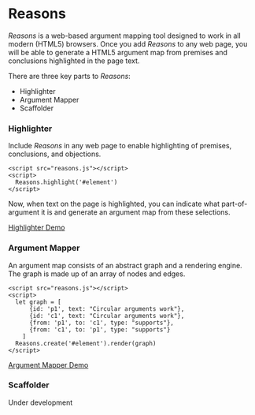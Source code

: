 # Reasons

*Reasons* is a web-based argument mapping tool designed to work in all modern (HTML5) browsers.  Once you add *Reasons* to any web page, you will be able to generate a HTML5 argument map from premises and conclusions highlighted in the page text.

There are three key parts to *Reasons*:

  - Highlighter
  - Argument Mapper
  - Scaffolder 


### Highlighter  

Include *Reasons* in any web page to enable highlighting of premises, conclusions, and objections.

    <script src="reasons.js"></script>
    <script>
      Reasons.highlight('#element')
    </script>

Now, when text on the page is highlighted, you can indicate what part-of-argument it is and generate an argument map from these selections.

[Highlighter Demo](http://dave.kinkead.com.au/reasons/demo/highlighter.html)


### Argument Mapper

An argument map consists of an abstract graph and a rendering engine.  The graph is made up of an array of nodes and edges.

    <script src="reasons.js"></script>
    <script>
      let graph = [
          {id: 'p1', text: "Circular arguments work"},
          {id: 'c1', text: "Circular arguments work"},
          {from: 'p1', to: 'c1', type: "supports"},
          {from: 'c1', to: 'p1', type: "supports"}
        ]
      Reasons.create('#element').render(graph)
    </script>
    

[Argument Mapper Demo](http://dave.kinkead.com.au/reasons/)

### Scaffolder

Under development
